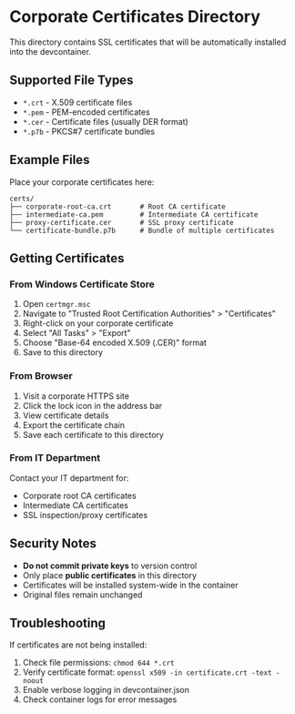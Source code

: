 # Corporate Certificates Directory

This directory contains SSL certificates that will be automatically installed into the devcontainer.

## Supported File Types

- `*.crt` - X.509 certificate files
- `*.pem` - PEM-encoded certificates  
- `*.cer` - Certificate files (usually DER format)
- `*.p7b` - PKCS#7 certificate bundles

## Example Files

Place your corporate certificates here:

```
certs/
├── corporate-root-ca.crt       # Root CA certificate
├── intermediate-ca.pem         # Intermediate CA certificate
├── proxy-certificate.cer       # SSL proxy certificate
└── certificate-bundle.p7b      # Bundle of multiple certificates
```

## Getting Certificates

### From Windows Certificate Store
1. Open `certmgr.msc`
2. Navigate to "Trusted Root Certification Authorities" > "Certificates"
3. Right-click on your corporate certificate
4. Select "All Tasks" > "Export"
5. Choose "Base-64 encoded X.509 (.CER)" format
6. Save to this directory

### From Browser
1. Visit a corporate HTTPS site
2. Click the lock icon in the address bar
3. View certificate details
4. Export the certificate chain
5. Save each certificate to this directory

### From IT Department
Contact your IT department for:
- Corporate root CA certificates
- Intermediate CA certificates  
- SSL inspection/proxy certificates

## Security Notes

- **Do not commit private keys** to version control
- Only place **public certificates** in this directory
- Certificates will be installed system-wide in the container
- Original files remain unchanged

## Troubleshooting

If certificates are not being installed:

1. Check file permissions: `chmod 644 *.crt`
2. Verify certificate format: `openssl x509 -in certificate.crt -text -noout`
3. Enable verbose logging in devcontainer.json
4. Check container logs for error messages
